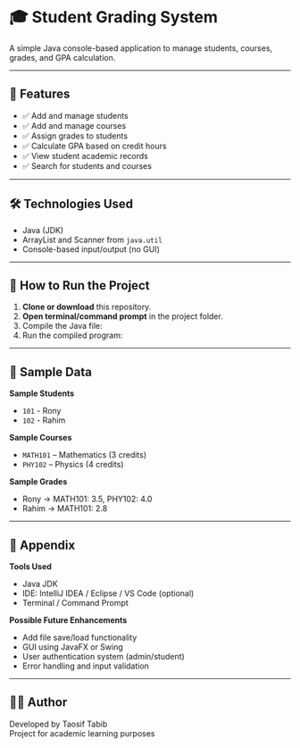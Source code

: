 # 🎓 Student Grading System

A simple Java console-based application to manage students, courses, grades, and GPA calculation.

---

## 📌 Features

- ✅ Add and manage students
- ✅ Add and manage courses
- ✅ Assign grades to students
- ✅ Calculate GPA based on credit hours
- ✅ View student academic records
- ✅ Search for students and courses

---

## 🛠️ Technologies Used

- Java (JDK)
- ArrayList and Scanner from `java.util`
- Console-based input/output (no GUI)

---

## 🚀 How to Run the Project

1. **Clone or download** this repository.
2. **Open terminal/command prompt** in the project folder.
3. Compile the Java file:
4. Run the compiled program:

---

## 🧪 Sample Data

**Sample Students**  
- `101` - Rony  
- `102` - Rahim  

**Sample Courses**  
- `MATH101` – Mathematics (3 credits)  
- `PHY102` – Physics (4 credits)  

**Sample Grades**  
- Rony → MATH101: 3.5, PHY102: 4.0  
- Rahim → MATH101: 2.8  

---

## 📎 Appendix

**Tools Used**
- Java JDK  
- IDE: IntelliJ IDEA / Eclipse / VS Code (optional)  
- Terminal / Command Prompt

**Possible Future Enhancements**
- Add file save/load functionality  
- GUI using JavaFX or Swing  
- User authentication system (admin/student)  
- Error handling and input validation  

---

## 👨‍💻 Author

Developed by Taosif Tabib  
Project for academic learning purposes  
